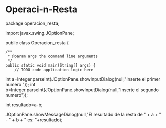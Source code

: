 # Operaci-n-Resta
package operacion_resta;

import javax.swing.JOptionPane;


public class Operacion_resta {

    /**
     * @param args the command line arguments
     */
    public static void main(String[] args) {
        // TODO code application logic here
        
int a=Integer.parseInt(JOptionPane.showInputDialog(null,"Inserte el primer numero "));
int b=Integer.parseInt(JOptionPane.showInputDialog(null,"Inserte el segundo numero"));

int resultado=a-b;

JOptionPane.showMessageDialog(null,"El resultado de la resta de " + a + " - " + b + " es: "+resultado);


